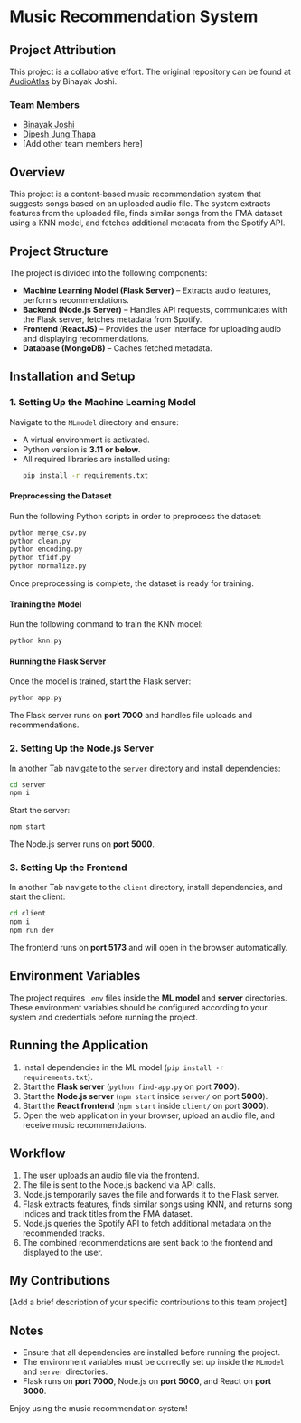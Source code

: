 # Music Recommendation System

## Project Attribution
This project is a collaborative effort. The original repository can be found at [AudioAtlas](https://github.com/binayakjoshi/AudioAtlas) by Binayak Joshi.

### Team Members
- [Binayak Joshi](https://github.com/binayakjoshi)
- [Dipesh Jung Thapa](https://github.com/DipeshJungThapa)
- [Add other team members here]

## Overview
This project is a content-based music recommendation system that suggests songs based on an uploaded audio file. The system extracts features from the uploaded file, finds similar songs from the FMA dataset using a KNN model, and fetches additional metadata from the Spotify API.

## Project Structure
The project is divided into the following components:
- **Machine Learning Model (Flask Server)** – Extracts audio features, performs recommendations.
- **Backend (Node.js Server)** – Handles API requests, communicates with the Flask server, fetches metadata from Spotify.
- **Frontend (ReactJS)** – Provides the user interface for uploading audio and displaying recommendations.
- **Database (MongoDB)** – Caches fetched metadata.

## Installation and Setup
### 1. Setting Up the Machine Learning Model
Navigate to the `MLmodel` directory and ensure:
- A virtual environment is activated.
- Python version is **3.11 or below**.
- All required libraries are installed using:
  ```sh
  pip install -r requirements.txt
  ```
#### Preprocessing the Dataset
Run the following Python scripts in order to preprocess the dataset:
```sh
python merge_csv.py
python clean.py
python encoding.py
python tfidf.py
python normalize.py
```
Once preprocessing is complete, the dataset is ready for training.
#### Training the Model
Run the following command to train the KNN model:
```sh
python knn.py
```
#### Running the Flask Server
Once the model is trained, start the Flask server:
```sh
python app.py
```
The Flask server runs on **port 7000** and handles file uploads and recommendations.

### 2. Setting Up the Node.js Server
In another Tab navigate to the `server` directory and install dependencies:
```sh
cd server
npm i
```
Start the server:
```sh
npm start
```
The Node.js server runs on **port 5000**.

### 3. Setting Up the Frontend
In another Tab navigate to the `client` directory, install dependencies, and start the client:
```sh
cd client
npm i
npm run dev
```
The frontend runs on **port 5173** and will open in the browser automatically.

## Environment Variables
The project requires `.env` files inside the **ML model** and **server** directories. These environment variables should be configured according to your system and credentials before running the project.

## Running the Application
1. Install dependencies in the ML model (`pip install -r requirements.txt`).
2. Start the **Flask server** (`python find-app.py` on port **7000**).
3. Start the **Node.js server** (`npm start` inside `server/` on port **5000**).
4. Start the **React frontend** (`npm start` inside `client/` on port **3000**).
5. Open the web application in your browser, upload an audio file, and receive music recommendations.

## Workflow
1. The user uploads an audio file via the frontend.
2. The file is sent to the Node.js backend via API calls.
3. Node.js temporarily saves the file and forwards it to the Flask server.
4. Flask extracts features, finds similar songs using KNN, and returns song indices and track titles from the FMA dataset.
5. Node.js queries the Spotify API to fetch additional metadata on the recommended tracks.
6. The combined recommendations are sent back to the frontend and displayed to the user.

## My Contributions
[Add a brief description of your specific contributions to this team project]

## Notes
- Ensure that all dependencies are installed before running the project.
- The environment variables must be correctly set up inside the `MLmodel` and `server` directories.
- Flask runs on **port 7000**, Node.js on **port 5000**, and React on **port 3000**.

Enjoy using the music recommendation system!
